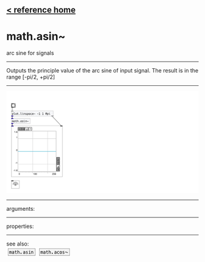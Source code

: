 [< reference home](index.html)
---

# math.asin~


arc sine for signals

---

Outputs the principle value of the arc sine of input signal. The result is in the
            range [-pi/2, +pi/2]
<br>


---


![example](examples/math.asin~-example.jpg)

---
arguments:


---
properties:


---
see also:<br>
[![math.asin](img/object_math.asin.png)](math.asin.html)
[![math.acos~](img/object_math.acos~.png)](math.acos~.html)
